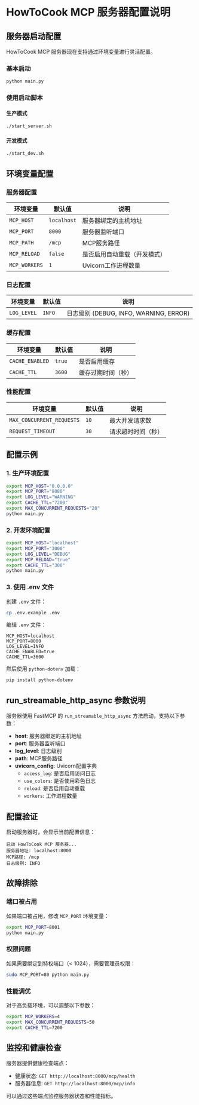 # HowToCook MCP 服务器配置说明

## 服务器启动配置

HowToCook MCP 服务器现在支持通过环境变量进行灵活配置。

### 基本启动

```bash
python main.py
```

### 使用启动脚本

#### 生产模式
```bash
./start_server.sh
```

#### 开发模式
```bash
./start_dev.sh
```

## 环境变量配置

### 服务器配置

| 环境变量 | 默认值 | 说明 |
|---------|--------|------|
| `MCP_HOST` | `localhost` | 服务器绑定的主机地址 |
| `MCP_PORT` | `8000` | 服务器监听端口 |
| `MCP_PATH` | `/mcp` | MCP服务路径 |
| `MCP_RELOAD` | `false` | 是否启用自动重载（开发模式） |
| `MCP_WORKERS` | `1` | Uvicorn工作进程数量 |

### 日志配置

| 环境变量 | 默认值 | 说明 |
|---------|--------|------|
| `LOG_LEVEL` | `INFO` | 日志级别 (DEBUG, INFO, WARNING, ERROR) |

### 缓存配置

| 环境变量 | 默认值 | 说明 |
|---------|--------|------|
| `CACHE_ENABLED` | `true` | 是否启用缓存 |
| `CACHE_TTL` | `3600` | 缓存过期时间（秒） |

### 性能配置

| 环境变量 | 默认值 | 说明 |
|---------|--------|------|
| `MAX_CONCURRENT_REQUESTS` | `10` | 最大并发请求数 |
| `REQUEST_TIMEOUT` | `30` | 请求超时时间（秒） |

## 配置示例

### 1. 生产环境配置

```bash
export MCP_HOST="0.0.0.0"
export MCP_PORT="8080"
export LOG_LEVEL="WARNING"
export CACHE_TTL="7200"
export MAX_CONCURRENT_REQUESTS="20"
python main.py
```

### 2. 开发环境配置

```bash
export MCP_HOST="localhost"
export MCP_PORT="3000"
export LOG_LEVEL="DEBUG"
export MCP_RELOAD="true"
export CACHE_TTL="300"
python main.py
```

### 3. 使用 .env 文件

创建 `.env` 文件：

```bash
cp .env.example .env
```

编辑 `.env` 文件：

```env
MCP_HOST=localhost
MCP_PORT=8000
LOG_LEVEL=INFO
CACHE_ENABLED=true
CACHE_TTL=3600
```

然后使用 `python-dotenv` 加载：

```bash
pip install python-dotenv
```

## run_streamable_http_async 参数说明

服务器使用 FastMCP 的 `run_streamable_http_async` 方法启动，支持以下参数：

- **host**: 服务器绑定的主机地址
- **port**: 服务器监听端口
- **log_level**: 日志级别
- **path**: MCP服务路径
- **uvicorn_config**: Uvicorn配置字典
  - `access_log`: 是否启用访问日志
  - `use_colors`: 是否使用彩色日志
  - `reload`: 是否启用自动重载
  - `workers`: 工作进程数量

## 配置验证

启动服务器时，会显示当前配置信息：

```
启动 HowToCook MCP 服务器...
服务器地址: localhost:8000
MCP路径: /mcp
日志级别: INFO
```

## 故障排除

### 端口被占用
如果端口被占用，修改 `MCP_PORT` 环境变量：

```bash
export MCP_PORT=8001
python main.py
```

### 权限问题
如果需要绑定到特权端口（< 1024），需要管理员权限：

```bash
sudo MCP_PORT=80 python main.py
```

### 性能调优
对于高负载环境，可以调整以下参数：

```bash
export MCP_WORKERS=4
export MAX_CONCURRENT_REQUESTS=50
export CACHE_TTL=7200
```

## 监控和健康检查

服务器提供健康检查端点：

- 健康状态: `GET http://localhost:8000/mcp/health`
- 服务器信息: `GET http://localhost:8000/mcp/info`

可以通过这些端点监控服务器状态和性能指标。